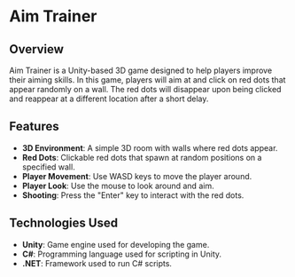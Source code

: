 # Aim Trainer

## Overview

Aim Trainer is a Unity-based 3D game designed to help players improve their aiming skills. In this game, players will aim at and click on red dots that appear randomly on a wall. The red dots will disappear upon being clicked and reappear at a different location after a short delay.

## Features

- **3D Environment**: A simple 3D room with walls where red dots appear.
- **Red Dots**: Clickable red dots that spawn at random positions on a specified wall.
- **Player Movement**: Use WASD keys to move the player around.
- **Player Look**: Use the mouse to look around and aim.
- **Shooting**: Press the "Enter" key to interact with the red dots.

## Technologies Used

- **Unity**: Game engine used for developing the game.
- **C#**: Programming language used for scripting in Unity.
- **.NET**: Framework used to run C# scripts.
